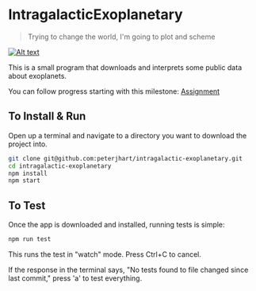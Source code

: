 # IntragalacticExoplanetary
> Trying to change the world, I'm going to plot and scheme

[![Alt text](https://img.youtube.com/vi/qORYO0atB6g/0.jpg)](https://www.youtube.com/watch?v=qORYO0atB6g)

This is a small program that downloads and interprets some public data about exoplanets.

You can follow progress starting with this milestone: [Assignment](https://github.com/peterjhart/intragalactic-exoplanetary/milestone/1)

## To Install & Run

Open up a terminal and navigate to a directory you want to download the project into.

```bash
git clone git@github.com:peterjhart/intragalactic-exoplanetary.git
cd intragalactic-exoplanetary
npm install
npm start
```

## To Test

Once the app is downloaded and installed, running tests is simple:

```bash
npm run test
```

This runs the test in "watch" mode. Press Ctrl+C to cancel.

If the response in the terminal says, "No tests found to file changed since last commit,"
press 'a' to test everything.
